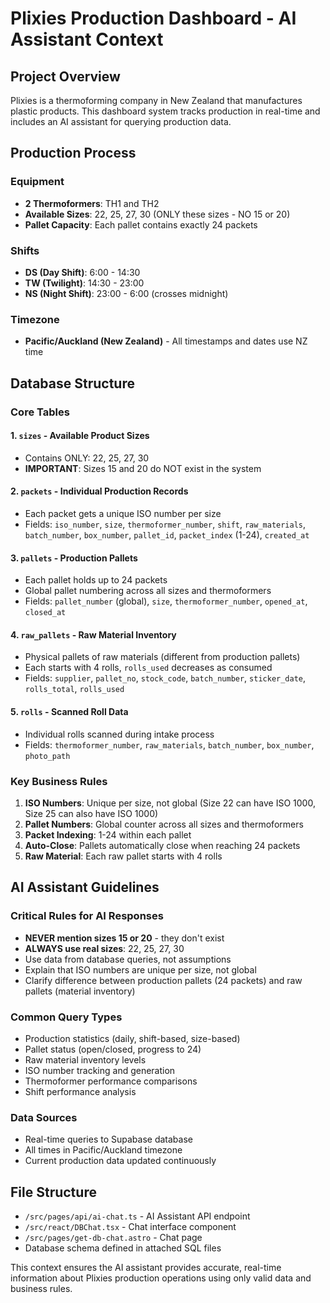 # Plixies Production Dashboard - AI Assistant Context

## Project Overview
Plixies is a thermoforming company in New Zealand that manufactures plastic products. This dashboard system tracks production in real-time and includes an AI assistant for querying production data.

## Production Process

### Equipment
- **2 Thermoformers**: TH1 and TH2
- **Available Sizes**: 22, 25, 27, 30 (ONLY these sizes - NO 15 or 20)
- **Pallet Capacity**: Each pallet contains exactly 24 packets

### Shifts
- **DS (Day Shift)**: 6:00 - 14:30
- **TW (Twilight)**: 14:30 - 23:00  
- **NS (Night Shift)**: 23:00 - 6:00 (crosses midnight)

### Timezone
- **Pacific/Auckland (New Zealand)** - All timestamps and dates use NZ time

## Database Structure

### Core Tables

#### 1. `sizes` - Available Product Sizes
- Contains ONLY: 22, 25, 27, 30
- **IMPORTANT**: Sizes 15 and 20 do NOT exist in the system

#### 2. `packets` - Individual Production Records  
- Each packet gets a unique ISO number per size
- Fields: `iso_number`, `size`, `thermoformer_number`, `shift`, `raw_materials`, `batch_number`, `box_number`, `pallet_id`, `packet_index` (1-24), `created_at`

#### 3. `pallets` - Production Pallets
- Each pallet holds up to 24 packets
- Global pallet numbering across all sizes and thermoformers
- Fields: `pallet_number` (global), `size`, `thermoformer_number`, `opened_at`, `closed_at`

#### 4. `raw_pallets` - Raw Material Inventory
- Physical pallets of raw materials (different from production pallets)
- Each starts with 4 rolls, `rolls_used` decreases as consumed
- Fields: `supplier`, `pallet_no`, `stock_code`, `batch_number`, `sticker_date`, `rolls_total`, `rolls_used`

#### 5. `rolls` - Scanned Roll Data
- Individual rolls scanned during intake process
- Fields: `thermoformer_number`, `raw_materials`, `batch_number`, `box_number`, `photo_path`

### Key Business Rules

1. **ISO Numbers**: Unique per size, not global (Size 22 can have ISO 1000, Size 25 can also have ISO 1000)
2. **Pallet Numbers**: Global counter across all sizes and thermoformers
3. **Packet Indexing**: 1-24 within each pallet
4. **Auto-Close**: Pallets automatically close when reaching 24 packets
5. **Raw Material**: Each raw pallet starts with 4 rolls

## AI Assistant Guidelines

### Critical Rules for AI Responses
- **NEVER mention sizes 15 or 20** - they don't exist
- **ALWAYS use real sizes**: 22, 25, 27, 30
- Use data from database queries, not assumptions
- Explain that ISO numbers are unique per size, not global
- Clarify difference between production pallets (24 packets) and raw pallets (material inventory)

### Common Query Types
- Production statistics (daily, shift-based, size-based)
- Pallet status (open/closed, progress to 24)
- Raw material inventory levels
- ISO number tracking and generation
- Thermoformer performance comparisons
- Shift performance analysis

### Data Sources
- Real-time queries to Supabase database
- All times in Pacific/Auckland timezone
- Current production data updated continuously

## File Structure
- `/src/pages/api/ai-chat.ts` - AI Assistant API endpoint
- `/src/react/DBChat.tsx` - Chat interface component
- `/src/pages/get-db-chat.astro` - Chat page
- Database schema defined in attached SQL files

This context ensures the AI assistant provides accurate, real-time information about Plixies production operations using only valid data and business rules.
